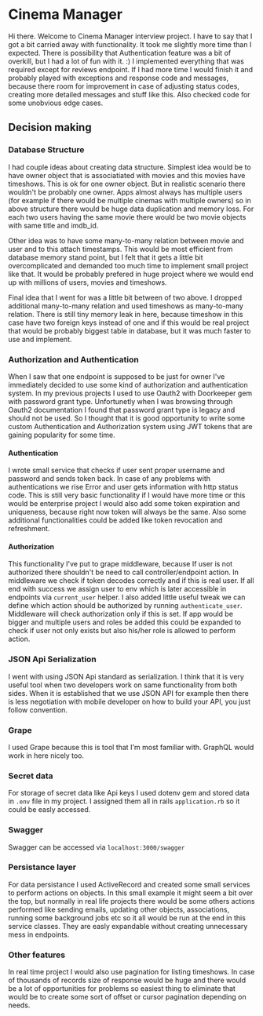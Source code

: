 # Cinema Manager

Hi there. Welcome to Cinema Manager interview project. I have to say that I got a bit carried away with functionality. It took me slightly more time than I expected. There is possibility that Authentication feature was a bit of overkill, but I had a lot of fun with it. :) I implemented everything that was required except for reviews endpoint. If I had more time I would finish it and probably played with exceptions and response code and messages, because there room for improvement in case of adjusting status codes, creating more detailed messages and stuff like this. Also checked code for some unobvious edge cases. 

## Decision making
### Database Structure

I had couple ideas about creating data structure. Simplest idea would be to have owner object that is associatiated with movies and this movies have timeshows. This is ok for one owner object. But in realistic scenario there wouldn't be probably one owner. Apps almost always has multiple users (for example if there would be multiple cinemas with multiple owners) so in above structure there would be huge data duplication and memory loss. For each two users having the same movie there would be two movie objects with same title and imdb_id. 

Other idea was to have some many-to-many relation between movie and user and to this attach timestamps. This would be most efficient from database memory stand point, but I felt that it gets a little bit overcomplicated and demanded too much time to implement small project like that. It would be probably prefered in huge project where we would end up with millions of users, movies and timeshows.

Final idea that I went for was a little bit between of two above. I dropped additional many-to-many relation and used timeshows as many-to-many relation. There is still tiny memory leak in here, because timeshow in this case have two foreign keys instead of one and if this would be real project that would be probably biggest table in database, but it was much faster to use and implement.

### Authorization and Authentication

When I saw that one endpoint is supposed to be just for owner I've immediately decided to use some kind of authorization and authentication system. In my previous projects I used to use Oauth2 with Doorkeeper gem with password grant type. Unfortunetly when I was browsing through Oauth2 documentation I found that password grant type is legacy and should not be used. So I thought that it is good opportunity to write some custom Authentication and Authorization system using JWT tokens that are gaining popularity for some time.

#### Authentication
I wrote small service that checks if user sent proper username and password and sends token back. In case of any problems with authentications we rise Error and user gets information with http status code. This is still very basic functionality if I would have more time or this would be enterprise project I would also add some token expiration and uniqueness, because right now token will always be the same. Also some additional functionalities could be added like token revocation and refreshment.

#### Authorization
This functionality I've put to grape middleware, because If user is not authorized there shouldn't be need to call controller/endpoint action. In middleware we check if token decodes correctly and if this is real user. If all end with success we assign user to env which is later accessible in endpoints via `current_user` helper. I also added little useful tweak we can define which action should be authorized by running `authenticate_user`. Middleware will check authorization only if this is set. If app would be bigger and multiple users and roles be added this could be expanded to check if user not only exists but also his/her role is allowed to perform action.

### JSON Api Serialization

I went with using JSON Api standard as serialization. I think that it is very useful tool when two developers work on same functionality from both sides. When it is established that we use JSON API for example then there is less negotiation with mobile developer on how to build your API, you just follow convention.

### Grape

I used Grape because this is tool that I'm most familiar with. GraphQL would work in here nicely too.

### Secret data

For storage of secret data like Api keys I used dotenv gem and stored data in `.env` file in my project. I assigned them all in rails `application.rb` so it could be easly accessed.

### Swagger

Swagger can be accessed via `localhost:3000/swagger` 

### Persistance layer

For data persistance I used ActiveRecord and created some small services to perform actions on objects. In this small example it might seem a bit over the top, but normally in real life projects there would be some others actions performed like sending emails, updating other objects, associations, running some background jobs etc so it all would be run at the end in this service classes. They are easly expandable without creating unnecessary mess in endpoints.

### Other features

In real time project I would also use pagination for listing timeshows. In case of thousands of records size of response would be huge and there would be a lot of opportunities for problems so easiest thing to eliminate that would be to create some sort of offset or cursor pagination depending on needs.
